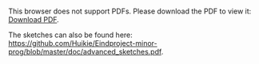 <object data="https://github.com/Huikie/Eindproject-minor-prog/blob/master/doc/advanced_sketches.pdf" type="application/pdf" width="700px" height="700px">
    <embed src="https://github.com/Huikie/Eindproject-minor-prog/blob/master/doc/advanced_sketches.pdf">
        <p>This browser does not support PDFs. Please download the PDF to view it: <a href="http://yoursite.com/the.pdf">Download PDF</a>.</p>
    </embed>
</object>

The sketches can also be  found here: https://github.com/Huikie/Eindproject-minor-prog/blob/master/doc/advanced_sketches.pdf.
